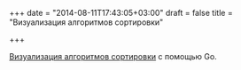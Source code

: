 +++
date = "2014-08-11T17:43:05+03:00"
draft = false
title = "Визуализация алгоритмов сортировки"

+++

<p><a href="https://github.com/SimonWaldherr/GolangSortingVisualization">Визуализация алгоритмов сортировки</a> с помощью Go.</p>

